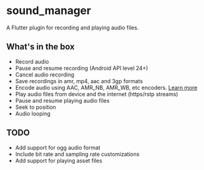 # sound_manager

A Flutter plugin for recording and playing audio files.

## What's in the box
- Record audio
- Pause and resume recording (Android API level 24+)
- Cancel audio recording
- Save recordings in amr, mp4, aac and 3gp formats
- Encode audio using AAC, AMR_NB, AMR_WB, etc encoders. [Learn more](https://developer.android.com/reference/android/media/MediaRecorder.AudioEncoder)
- Play audio files from device and the internet (https/rstp streams)
- Pause and resume playing audio files
- Seek to position
- Audio looping

## TODO
- Add support for ogg audio format
- Include bit rate and sampling rate customizations
- Add support for playing asset files
